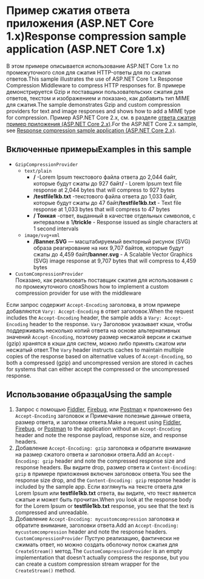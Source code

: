 # <a name="response-compression-sample-application-aspnet-core-1x"></a><span data-ttu-id="bad6c-101">Пример сжатия ответа приложения (ASP.NET Core 1.x)</span><span class="sxs-lookup"><span data-stu-id="bad6c-101">Response compression sample application (ASP.NET Core 1.x)</span></span>

<span data-ttu-id="bad6c-102">В этом примере описывается использование ASP.NET Core 1.x по промежуточного слоя для сжатия HTTP-ответы для по сжатия ответов.</span><span class="sxs-lookup"><span data-stu-id="bad6c-102">This sample illustrates the use of ASP.NET Core 1.x Response Compression Middleware to compress HTTP responses for.</span></span> <span data-ttu-id="bad6c-103">В примере демонстрируется Gzip и поставщики пользовательских сжатия для ответов, текстом и изображением и показано, как добавить тип MIME для сжатия.</span><span class="sxs-lookup"><span data-stu-id="bad6c-103">The sample demonstrates Gzip and custom compression providers for text and image responses and shows how to add a MIME type for compression.</span></span> <span data-ttu-id="bad6c-104">Пример ASP.NET Core 2.x, см. в разделе [ответа сжатия пример приложения (ASP.NET Core 2.x)](https://github.com/aspnet/AspNetCore.Docs/tree/master/aspnetcore/performance/response-compression/samples/2.x).</span><span class="sxs-lookup"><span data-stu-id="bad6c-104">For the ASP.NET Core 2.x sample, see [Response compression sample application (ASP.NET Core 2.x)](https://github.com/aspnet/AspNetCore.Docs/tree/master/aspnetcore/performance/response-compression/samples/2.x).</span></span>

## <a name="examples-in-this-sample"></a><span data-ttu-id="bad6c-105">Включенные примеры</span><span class="sxs-lookup"><span data-stu-id="bad6c-105">Examples in this sample</span></span>

* `GzipCompressionProvider`
  * `text/plain`
    * <span data-ttu-id="bad6c-106">**/** -Lorem Ipsum текстового файла ответа до 2,044 байт, которые будут сжаты до 927 байт</span><span class="sxs-lookup"><span data-stu-id="bad6c-106">**/** - Lorem Ipsum text file response at 2,044 bytes that will compress to 927 bytes</span></span>
    * <span data-ttu-id="bad6c-107">**/testfile1kb.txt** -текстового файла ответа до 1,033 байт, которые будут сжаты до 47 байт</span><span class="sxs-lookup"><span data-stu-id="bad6c-107">**/testfile1kb.txt** - Text file response at 1,033 bytes that will compress to 47 bytes</span></span>
    * <span data-ttu-id="bad6c-108">**/ Тонкая** -ответ, выданный в качестве отдельных символов, с интервалом в 1</span><span class="sxs-lookup"><span data-stu-id="bad6c-108">**/trickle** - Response issued as single characters at 1 second intervals</span></span>
  * `image/svg+xml`
    * <span data-ttu-id="bad6c-109">**/Banner.SVG** — масштабируемый векторный рисунок (SVG) образа реагирование на них 9,707 байтов, которые будут сжаты до 4,459 байт</span><span class="sxs-lookup"><span data-stu-id="bad6c-109">**/banner.svg** - A Scalable Vector Graphics (SVG) image response at 9,707 bytes that will compress to 4,459 bytes</span></span>
* `CustomCompressionProvider`<br><span data-ttu-id="bad6c-110">Показано, как реализовать поставщик сжатия для использования с по промежуточного слоя</span><span class="sxs-lookup"><span data-stu-id="bad6c-110">Shows how to implement a custom compression provider for use with the middleware</span></span>

<span data-ttu-id="bad6c-111">Если запрос содержит `Accept-Encoding` заголовка, в этом примере добавляются `Vary: Accept-Encoding` в ответ заголовок.</span><span class="sxs-lookup"><span data-stu-id="bad6c-111">When the request includes the `Accept-Encoding` header, the sample adds a `Vary: Accept-Encoding` header to the response.</span></span> <span data-ttu-id="bad6c-112">`Vary` Заголовок указывает кэши, чтобы поддерживать несколько копий ответа на основе альтернативных значений `Accept-Encoding`, поэтому размер несжатой версии и сжатые (gzip) хранятся в кэши для систем, можно либо принять сжатом или несжатый ответ.</span><span class="sxs-lookup"><span data-stu-id="bad6c-112">The `Vary` header instructs caches to maintain multiple copies of the response based on alternative values of `Accept-Encoding`, so both a compressed (gzip) and uncompressed version are stored in caches for systems that can either accept the compressed or the uncompressed response.</span></span>

## <a name="using-the-sample"></a><span data-ttu-id="bad6c-113">Использование образца</span><span class="sxs-lookup"><span data-stu-id="bad6c-113">Using the sample</span></span>

1. <span data-ttu-id="bad6c-114">Запрос с помощью [Fiddler](https://www.telerik.com/fiddler), [Firebug](https://getfirebug.com/), или [Postman](https://www.getpostman.com/) к приложению без `Accept-Encoding` заголовок и Примечание полезные данные ответа, размер ответа, и заголовки ответа.</span><span class="sxs-lookup"><span data-stu-id="bad6c-114">Make a request using [Fiddler](https://www.telerik.com/fiddler), [Firebug](https://getfirebug.com/), or [Postman](https://www.getpostman.com/) to the application without an `Accept-Encoding` header and note the response payload, response size, and response headers.</span></span>
1. <span data-ttu-id="bad6c-115">Добавление `Accept-Encoding: gzip` заголовка и обратите внимание на размер сжатого ответа и заголовки ответа.</span><span class="sxs-lookup"><span data-stu-id="bad6c-115">Add an `Accept-Encoding: gzip` header and note the compressed response size and response headers.</span></span> <span data-ttu-id="bad6c-116">Вы видите drop, размер ответа и `Content-Encoding: gzip` в примере приложения включен заголовок ответа.</span><span class="sxs-lookup"><span data-stu-id="bad6c-116">You see the response size drop, and the `Content-Encoding: gzip` response header is included by the sample app.</span></span> <span data-ttu-id="bad6c-117">Если взглянуть на тексте ответа для Lorem Ipsum или **testfile1kb.txt** ответа, вы видите, что текст является сжатые и может быть прочитан.</span><span class="sxs-lookup"><span data-stu-id="bad6c-117">When you look at the response body for the Lorem Ipsum or **testfile1kb.txt** response, you see that the text is compressed and unreadable.</span></span>
1. <span data-ttu-id="bad6c-118">Добавление `Accept-Encoding: mycustomcompression` заголовка и обратите внимание, заголовки ответа.</span><span class="sxs-lookup"><span data-stu-id="bad6c-118">Add an `Accept-Encoding: mycustomcompression` header and note the response headers.</span></span> <span data-ttu-id="bad6c-119">`CustomCompressionProvider` Пустую реализацию, фактически не сжимать ответ, но можно создать оболочку поток сжатия для `CreateStream()` метод.</span><span class="sxs-lookup"><span data-stu-id="bad6c-119">The `CustomCompressionProvider` is an empty implementation that doesn't actually compress the response, but you can create a custom compression stream wrapper for the `CreateStream()` method.</span></span>
